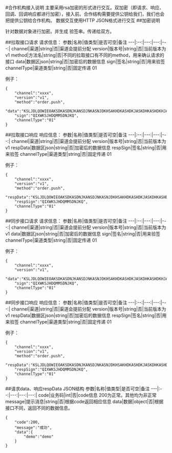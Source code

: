 #合作机构接入说明
主要采用rsa加密的形式进行交互。双加密（即请求、响应、回调、回调响应都进行加密），接入前。合作结构需要提供公钥给我们，我们也会把提供公钥给合作机构。
数据交互使用HTTP JSON格式进行交互
##加密说明

针对数据对象进行加密。并生成 验签串。传递给双方。

##拉取接口请求
请求信息：
参数|名称|值类型|是否可空|备注
---|:--:|---:|---:|---:|
channel|渠道|string|否|渠道会提前分配
version|版本号|string|否|当前版本为v1
method|方法名|string|否|不同的拉取接口有不同的method，用来确认请求的接口
data|数据区json|string|否|加密后的数据信息
sign|签名|string|否|用来验签
channelType|渠道类型|string|否|固定传递 01

例子：

```
{
    "channel":"xxxx",
    "version":"v1",
    "method":"order.push",
    "data":"KSLJDLQOWIEOAKSDKASDNJKANSDJNKASNJDKHSAKHDKASHDKJASKDHKASHDKHJAKHDAKJSDLSAJLDJALSJDLJSALJDLSDJSJDLKJ",
    "sign":"QIXWKSJHDQMMSDNJKQ",
    "channelType":"01"
}
```


##拉取接口响应
响应信息：
参数|名称|值类型|是否可空|备注
---|:--:|---:|---:|---:|
channel|渠道|string|否|渠道会提前分配
version|版本号|string|否|当前版本为v1
respData|数据区json|string|否|加密后的数据信息
respSign|签名|string|否|用来验签
channelType|渠道类型|string|否|固定传递 01

例子：

```
{
    "channel":"xxxx",
    "version":"v1",
    "method":"order.push",
    "respData":"KSLJDLQOWIEOAKSDKASDNJKANSDJNKASNJDKHSAKHDKASHDKJASKDHKASHDKHJAKHD",
    "respSign":"QIXWKSJHDQMMSDNJKQ",
    "channelType":"01"
}
```

##同步接口请求
请求信息：
参数|名称|值类型|是否可空|备注
---|:--:|---:|---:|---:|
channel|渠道|string|否|渠道会提前分配
version|版本号|string|否|当前版本为v1
data|数据区json|string|否|加密后的数据信息
sign|签名|string|否|用来验签
channelType|渠道类型|string|否|固定传递 01

例子：

```
{
    "channel":"xxxx",
    "version":"v1",
    "data":"KSLJDLQOWIEOAKSDKASDNJKANSDJNKASNJDKHSAKHDKASHDKJASKDHKASHDKHJAKHDAKJSDLSAJLDJALSJDLJSALJDLSDJSJDLKJ",
    "sign":"QIXWKSJHDQMMSDNJKQ",
    "channelType":"01"
}
```


##同步接口响应
响应信息：
参数|名称|值类型|是否可空|备注
---|:--:|---:|---:|---:|
channel|渠道|string|否|渠道会提前分配
version|版本号|string|否|当前版本为v1
respData|数据区json|string|否|加密后的数据信息
respSign|签名|string|否|用来验签
channelType|渠道类型|string|否|固定传递 01

例子：

```
{
    "channel":"xxxx",
    "version":"v1",
    "method":"order.push",
    "respData":"KSLJDLQOWIEOAKSDKASDNJKANSDJNKASNJDKHSAKHDKASHDKJASKDHKASHDKHJAKHD",
    "respSign":"QIXWKSJHDQMMSDNJKQ",
    "channelType":"01"
}
```


##请求data、响应respData JSON结构
参数|名称|值类型|是否可空|备注
---|:--:|---:|---:|---:|
code|业务码|int|否|code信息 200为正常。其他均为非正常
message|提示消息|string|否|根据code返回相应信息
data|数据|object|否|根据接口不同，返回不同的数据信息。


```
{
    "code":200,
    "message":"成功",
    "data":{
    	"demo":"demo"
    }
}
```
